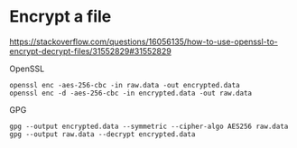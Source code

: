 # Encrypt a file

https://stackoverflow.com/questions/16056135/how-to-use-openssl-to-encrypt-decrypt-files/31552829#31552829


OpenSSL
```
openssl enc -aes-256-cbc -in raw.data -out encrypted.data
openssl enc -d -aes-256-cbc -in encrypted.data -out raw.data
```

GPG
```
gpg --output encrypted.data --symmetric --cipher-algo AES256 raw.data
gpg --output raw.data --decrypt encrypted.data
```
